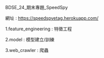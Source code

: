 BDSE_24_期末專題_SpeedSpy

網址 : https://speedspyetag.herokuapp.com/

1.feature_engineering : 特徵工程

2.model : 模型建立/訓練

3.web_crawler : 爬蟲
